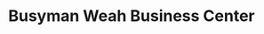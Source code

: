 ---
title: "Busyman Weah Business Center"
url: /gbarnga/busyman-weah-business-center/
shop: Lebensmittel
---